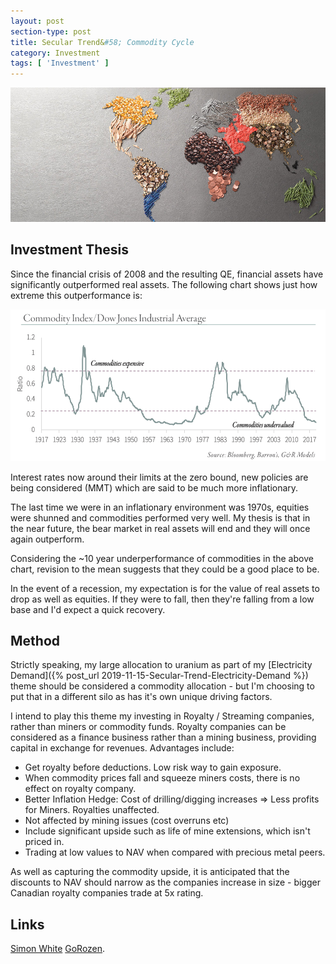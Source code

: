 ```yaml
---
layout: post
section-type: post
title: Secular Trend&#58; Commodity Cycle
category: Investment
tags: [ 'Investment' ]
---
```


<img style="border: 0;" src="/img/2019/20191128_header.jpg" />

## Investment Thesis

Since the financial crisis of 2008 and the resulting QE, financial assets have significantly 
outperformed real assets.  The following chart shows just how extreme this outperformance is:

<img style="border: 0;" src="/img/2019/20191128_DowCommodityRatio.png" />

Interest rates now around their limits at the zero bound, new policies are being considered 
(MMT) which are said to be much more inflationary.  

The last time we were in an inflationary environment was 1970s, equities were shunned
and commodities performed very well.  My thesis is that in the near future, the bear
market  in real assets will end and they will once again outperform.

Considering the ~10 year underperformance of commodities in the above chart, revision
to the mean suggests that they could be a good place to be.

In the event of a recession, my expectation is for the value of real assets to drop as well as
equities.  If they were to fall, then they're falling from a low base and I'd expect a quick 
recovery.


## Method

Strictly speaking, my large allocation to uranium as part of my [Electricity Demand]({% post_url 2019-11-15-Secular-Trend-Electricity-Demand %}) 
theme should be considered a commodity allocation - but I'm choosing to put that in a different 
silo as has it's own unique driving factors.

I intend to play this theme my investing in Royalty / Streaming companies, rather than miners 
or commodity funds.  Royalty companies can be considered as a finance business rather than
a mining business, providing capital in exchange for revenues.  Advantages include: 

- Get royalty before deductions.  Low risk way to gain exposure.
- When commodity prices fall and squeeze miners costs, there is no effect on royalty company.
- Better Inflation Hedge: Cost of drilling/digging increases => Less profits for Miners.  Royalties unaffected. 
- Not affected by mining issues (cost overruns etc)
- Include significant upside such as life of mine extensions, which isn't priced in.
- Trading at low values to NAV when compared with precious metal peers.

As well as capturing the commodity upside, it is anticipated that the discounts to NAV
should narrow as the companies increase in size - bigger Canadian royalty companies trade
at 5x rating.




## Links

[Simon White](https://www.youtube.com/watch?v=7IeplCGRQ0g)
[GoRozen]( http://blog.gorozen.com/blog/what-catalyst-will-finally-kill-the-commodities-bear-market).



